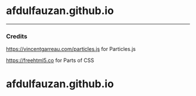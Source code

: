 # afdulfauzan.github.io
---
### Credits
https://vincentgarreau.com/particles.js for Particles.js

https://freehtml5.co for Parts of CSS
# afdulfauzan.github.io
